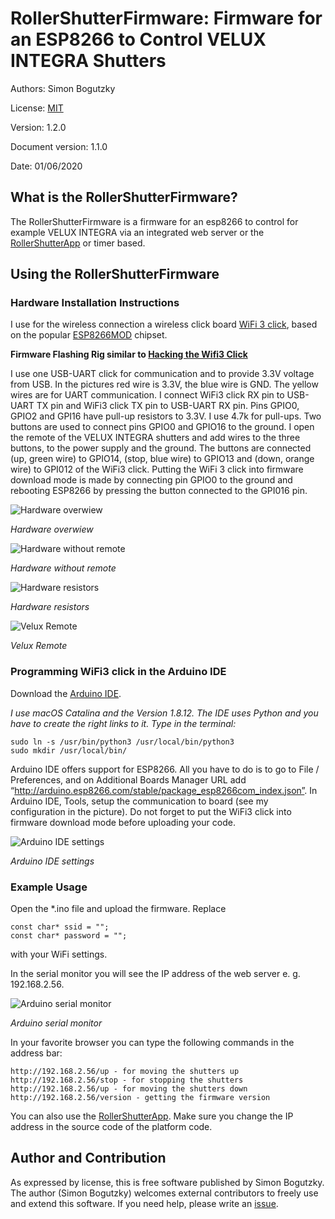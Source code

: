
# RollerShutterFirmware: Firmware for an ESP8266 to Control VELUX INTEGRA Shutters
Authors: Simon Bogutzky

License: [MIT](https://opensource.org/licenses/MIT)

Version: 1.2.0

Document version: 1.1.0 

Date: 01/06/2020

## What is the RollerShutterFirmware?
The RollerShutterFirmware is a firmware for an esp8266 to control for example VELUX INTEGRA via an integrated web server or the [RollerShutterApp](https://github.com/sbogutzky/RollerShutterApp/) or timer based.

## Using the RollerShutterFirmware

### Hardware Installation Instructions
I use for the wireless connection a wireless click board [WiFi 3 click](https://amzn.to/2R5tHOT), based on the popular [ESP8266MOD](http://espressif.com/) chipset.

**Firmware Flashing Rig similar to [Hacking the Wifi3 Click](https://electronza.com/hacking-the-wifi3-click)**

I use one USB-UART click for communication and to provide 3.3V voltage from USB. In the pictures red wire is 3.3V, the blue wire is GND. The yellow wires are for UART communication. I  connect WiFi3 click RX pin to USB-UART TX pin and WiFi3 click TX pin to USB-UART RX pin. Pins GPIO0, GPIO2 and GPI16 have pull-up resistors to 3.3V. I use 4.7k for pull-ups. Two buttons are used to connect pins GPIO0 and GPIO16 to the ground. I open the remote of the VELUX INTEGRA shutters and add wires to the three buttons, to the power supply and the ground. The buttons are connected (up, green wire) to GPIO14, (stop, blue wire) to GPIO13 and (down, orange wire) to GPI012 of the WiFi3 click. Putting the WiFi 3 click into firmware download mode is made by connecting pin GPIO0 to the ground and rebooting ESP8266 by pressing the button connected to the GPI016 pin.

![Hardware overwiew](images/hardware-overview.jpg)

*Hardware overwiew*

![Hardware without remote](images/hardware-without-remote.jpg)

*Hardware without remote*

![Hardware resistors](images/hardware-resistors.jpg)

*Hardware resistors*

![Velux Remote](images/velux-remote.jpg)

*Velux Remote*

### Programming WiFi3 click in the Arduino IDE

Download the [Arduino IDE](https://www.arduino.cc/en/Main/Software). 

*I use macOS Catalina and the Version 1.8.12. The IDE uses Python and you have to create the right links to it. Type in the terminal:*

```
sudo ln -s /usr/bin/python3 /usr/local/bin/python3
sudo mkdir /usr/local/bin/
```
Arduino IDE offers support for ESP8266. All you have to do is to go to File / Preferences, and on Additional Boards Manager URL add “http://arduino.esp8266.com/stable/package_esp8266com_index.json”. In Arduino IDE, Tools, setup the communication to board (see my configuration in the picture). Do not forget to put the WiFi3 click into firmware download mode before uploading your code.

![Arduino IDE settings](images/arduino-ide-settings.jpg)

*Arduino IDE settings*

### Example Usage

Open the *.ino file and upload the firmware. Replace 

```
const char* ssid = "";
const char* password = "";
```

with your WiFi settings.


In the serial monitor you will see the IP address of the web server e. g. 192.168.2.56.

![Arduino serial monitor](images/arduino-serial-monitor.jpg)

*Arduino serial monitor*

In your favorite browser you can type the following commands in the address bar:

```
http://192.168.2.56/up - for moving the shutters up
http://192.168.2.56/stop - for stopping the shutters
http://192.168.2.56/up - for moving the shutters down
http://192.168.2.56/version - getting the firmware version
```

You can also use the [RollerShutterApp](https://github.com/sbogutzky/RollerShutterApp/). Make sure you change the IP address in the source code of the platform code.

## Author and Contribution
As expressed by license, this is free software published by Simon Bogutzky. The author (Simon Bogutzky) welcomes external contributors to freely use and extend this software. If you need help, please write an [issue](https://github.com/sbogutzky/RollerShutterFirmware/issues).
